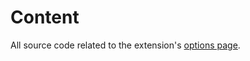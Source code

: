 # Content

All source code related to the extension's [options page](https://developer.chrome.com/extensions/options).
